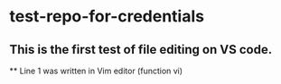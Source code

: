 # test-repo-for-credentials
## This is the first test of file editing on VS code.
** Line 1 was written in Vim editor (function vi)